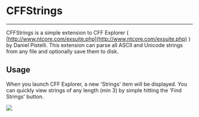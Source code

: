 # CFFStrings #

----------

CFFStrings is a simple extension to CFF Explorer ( [http://www.ntcore.com/exsuite.php](http://www.ntcore.com/exsuite.php) ) by Daniel Pistelli. This extension can parse all ASCII and Unicode strings from any file and optionally save them to disk.

## Usage ##

When you launch CFF Explorer, a new 'Strings' item will be displayed. You can quickly view strings of any length (min 3) by simple hitting the 'Find Strings' button.

![](https://raw.githubusercontent.com/bfosterjr/CFFStrings/master/cffstrings.png)